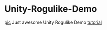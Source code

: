 # Unity-Rogulike-Demo

[pic](https://github.com/icecolla/Unity-Rogulike-Demo/blob/main/Stufffs/Screen%20Shot%202020-12-23%20at%2017.49.10.png)
Just awesome Unity Rogulike Demo [tutorial](https://learn.unity.com/project/2d-roguelike-tutorial)
